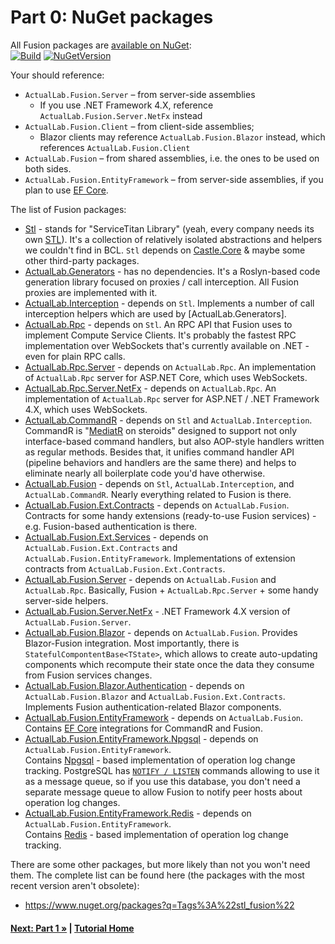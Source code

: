# Part 0: NuGet packages

All Fusion packages are
[available on NuGet](https://www.nuget.org/packages?q=Owner%3Aservicetitan+Tags%3Astl_fusion):\
[![Build](https://github.com/servicetitan/ActualLab.Fusion/workflows/Build/badge.svg)](https://github.com/servicetitan/ActualLab.Fusion/actions?query=workflow%3A%22Build%22)
[![NuGetVersion](https://img.shields.io/nuget/v/ActualLab.Fusion)](https://www.nuget.org/packages?q=Owner%3Aservicetitan+Tags%3Astl_fusion)

Your should reference:

* `ActualLab.Fusion.Server` &ndash; from server-side assemblies
  * If you use .NET Framework 4.X, reference `ActualLab.Fusion.Server.NetFx` instead
* `ActualLab.Fusion.Client` &ndash; from client-side assemblies;
  * Blazor clients may reference `ActualLab.Fusion.Blazor` instead,
    which references `ActualLab.Fusion.Client`
* `ActualLab.Fusion` &ndash; from shared assemblies,
  i.e. the ones to be used on both sides.
* `ActualLab.Fusion.EntityFramework` &ndash; from server-side assemblies,
  if you plan to use [EF Core](https://docs.microsoft.com/en-us/ef/).

The list of Fusion packages:

* [Stl](https://www.nuget.org/packages/Stl/) - stands for "ServiceTitan Library"
  (yeah, every company needs its own [STL](https://en.wikipedia.org/wiki/Standard_Template_Library)).
  It's a collection of relatively isolated abstractions and helpers we couldn't find in BCL.
  `Stl` depends on [Castle.Core](https://www.nuget.org/packages/Castle.Core/) & maybe some other
  third-party packages.
* [ActualLab.Generators](https://www.nuget.org/packages/ActualLab.Generators/) - has no dependencies.
  It's a Roslyn-based code generation library focused on proxies / call interception.
  All Fusion proxies are implemented with it. 
* [ActualLab.Interception](https://www.nuget.org/packages/ActualLab.Interception/) - depends on `Stl`.
  Implements a number of call interception helpers which are used by [ActualLab.Generators].
* [ActualLab.Rpc](https://www.nuget.org/packages/ActualLab.Rpc/) - depends on `Stl`.
  An RPC API that Fusion uses to implement Compute Service Clients.
  It's probably the fastest RPC implementation over WebSockets that's currently available on .NET - even for plain RPC calls.
* [ActualLab.Rpc.Server](https://www.nuget.org/packages/ActualLab.Rpc.Server/) - depends on `ActualLab.Rpc`.
  An implementation of `ActualLab.Rpc` server for ASP.NET Core, which uses WebSockets.
* [ActualLab.Rpc.Server.NetFx](https://www.nuget.org/packages/ActualLab.Rpc.Server.NetFx/) - depends on `ActualLab.Rpc`.
  An implementation of `ActualLab.Rpc` server for ASP.NET / .NET Framework 4.X, which uses WebSockets.
* [ActualLab.CommandR](https://www.nuget.org/packages/ActualLab.CommandR/) - depends on `Stl` and `ActualLab.Interception`.
  CommandR is "[MediatR](hhttps://github.com/jbogard/MediatR) on steroids" designed to support
  not only interface-based command handlers, but also AOP-style handlers written as
  regular methods. Besides that, it unifies command handler API (pipeline behaviors and handlers
  are the same there) and helps to eliminate nearly all boilerplate code you'd have otherwise.
* [ActualLab.Fusion](https://www.nuget.org/packages/ActualLab.Fusion/) - depends on `Stl`, `ActualLab.Interception`, and `ActualLab.CommandR`.
  Nearly everything related to Fusion is there.
* [ActualLab.Fusion.Ext.Contracts](https://www.nuget.org/packages/ActualLab.Fusion.Ext.Contracts/) - depends on `ActualLab.Fusion`.
  Contracts for some handy extensions (ready-to-use Fusion services) - e.g. Fusion-based authentication is there.
* [ActualLab.Fusion.Ext.Services](https://www.nuget.org/packages/ActualLab.Fusion.Ext.Services/) - depends on `ActualLab.Fusion.Ext.Contracts` and `ActualLab.Fusion.EntityFramework`.
  Implementations of extension contracts from `ActualLab.Fusion.Ext.Contracts`.
* [ActualLab.Fusion.Server](https://www.nuget.org/packages/ActualLab.Fusion.Server/) - depends on `ActualLab.Fusion` and `ActualLab.Rpc`.
  Basically, Fusion + `ActualLab.Rpc.Server` + some handy server-side helpers.
* [ActualLab.Fusion.Server.NetFx](https://www.nuget.org/packages/ActualLab.Fusion.Server.NetFx/) -
  .NET Framework 4.X version of `ActualLab.Fusion.Server`.
* [ActualLab.Fusion.Blazor](https://www.nuget.org/packages/ActualLab.Fusion.Blazor/) - depends on `ActualLab.Fusion`.
  Provides Blazor-Fusion integration. Most importantly, there is `StatefulCompontentBase<TState>`,
  which allows to create auto-updating components which recompute their state once the data they consume
  from Fusion services changes.
* [ActualLab.Fusion.Blazor.Authentication](https://www.nuget.org/packages/ActualLab.Fusion.Blazor.Authentication/) - depends on `ActualLab.Fusion.Blazor` and `ActualLab.Fusion.Ext.Contracts`.
  Implements Fusion authentication-related Blazor components.
* [ActualLab.Fusion.EntityFramework](https://www.nuget.org/packages/ActualLab.Fusion.EntityFramework/) - depends on `ActualLab.Fusion`.
  Contains [EF Core](https://docs.microsoft.com/en-us/ef/) integrations for CommandR and Fusion.
* [ActualLab.Fusion.EntityFramework.Npgsql](https://www.nuget.org/packages/ActualLab.Fusion.EntityFramework.Npgsql/) -
  depends on `ActualLab.Fusion.EntityFramework`.  
  Contains [Npgsql](https://www.npgsql.org/) - based implementation of operation log change tracking.
  PostgreSQL has [`NOTIFY / LISTEN`](https://www.postgresql.org/docs/13/sql-notify.html)
  commands allowing to use it as a message queue, so if you use this database,
  you don't need a separate message queue to allow Fusion to notify peer hosts about
  operation log changes.
* [ActualLab.Fusion.EntityFramework.Redis](https://www.nuget.org/packages/ActualLab.Fusion.EntityFramework.Redis/) -
  depends on `ActualLab.Fusion.EntityFramework`.  
  Contains [Redis](https://redis.com/) - based implementation of operation log change tracking.

There are some other packages, but more likely than not you won't need them. 
The complete list can be found here (the packages with the most recent version aren't obsolete): 
- https://www.nuget.org/packages?q=Tags%3A%22stl_fusion%22 


#### [Next: Part 1 &raquo;](./Part01.md) | [Tutorial Home](./README.md)
